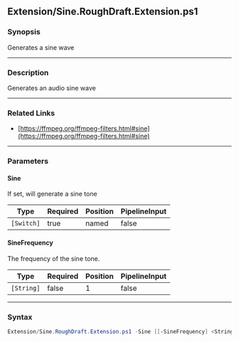Extension/Sine.RoughDraft.Extension.ps1
---------------------------------------




### Synopsis
Generates a sine wave



---


### Description

Generates an audio sine wave



---


### Related Links
* [https://ffmpeg.org/ffmpeg-filters.html#sine](https://ffmpeg.org/ffmpeg-filters.html#sine)





---


### Parameters
#### **Sine**

If set, will generate a sine tone






|Type      |Required|Position|PipelineInput|
|----------|--------|--------|-------------|
|`[Switch]`|true    |named   |false        |



#### **SineFrequency**

The frequency of the sine tone.






|Type      |Required|Position|PipelineInput|
|----------|--------|--------|-------------|
|`[String]`|false   |1       |false        |





---


### Syntax
```PowerShell
Extension/Sine.RoughDraft.Extension.ps1 -Sine [[-SineFrequency] <String>] [<CommonParameters>]
```

